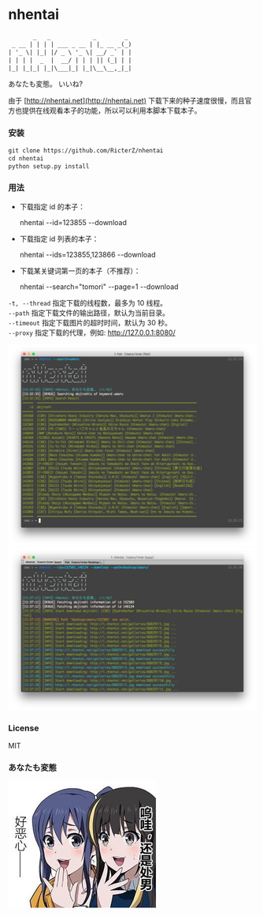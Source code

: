nhentai
=======
           _   _            _        _
     _ __ | | | | ___ _ __ | |_ __ _(_)
    | '_ \| |_| |/ _ \ '_ \| __/ _` | |
    | | | |  _  |  __/ | | | || (_| | |
    |_| |_|_| |_|\___|_| |_|\__\__,_|_|

あなたも変態。 いいね?  

由于 [http://nhentai.net](http://nhentai.net) 下载下来的种子速度很慢，而且官方也提供在线观看本子的功能，所以可以利用本脚本下载本子。
### 安装

    git clone https://github.com/RicterZ/nhentai
    cd nhentai
    python setup.py install
    

### 用法
+ 下载指定 id 的本子：


    nhentai --id=123855 --download


+ 下载指定 id 列表的本子：


    nhentai --ids=123855,123866 --download
    

+ 下载某关键词第一页的本子（不推荐）：


    nhentai --search="tomori" --page=1 --download


`-t, --thread` 指定下载的线程数，最多为 10 线程。  
`--path` 指定下载文件的输出路径，默认为当前目录。  
`--timeout` 指定下载图片的超时时间，默认为 30 秒。  
`--proxy` 指定下载的代理，例如: http://127.0.0.1:8080/


![](./images/search.png)  
![](./images/download.png)  

### License  
MIT

### あなたも変態
![](./images/image.jpg)
